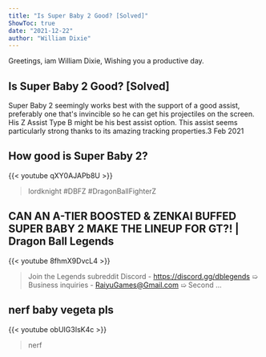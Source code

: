 ```yaml
---
title: "Is Super Baby 2 Good? [Solved]"
ShowToc: true 
date: "2021-12-22"
author: "William Dixie" 
---
```


Greetings, iam William Dixie, Wishing you a productive day.
## Is Super Baby 2 Good? [Solved]
Super Baby 2 seemingly works best with the support of a good assist, preferably one that's invincible so he can get his projectiles on the screen. His Z Assist Type B might be his best assist option. This assist seems particularly strong thanks to its amazing tracking properties.3 Feb 2021

## How good is Super Baby 2?
{{< youtube qXY0AJAPb8U >}}
>lordknight #DBFZ #DragonBallFighterZ 

## CAN AN A-TIER BOOSTED & ZENKAI BUFFED SUPER BABY 2 MAKE THE LINEUP FOR GT?! | Dragon Ball Legends
{{< youtube 8fhmX9DvcL4 >}}
>Join the Legends subreddit Discord - https://discord.gg/dblegends ➯ Business inquiries - RaiyuGames@Gmail.com ➯ Second ...

## nerf baby vegeta pls
{{< youtube obUIG3IsK4c >}}
>nerf 

